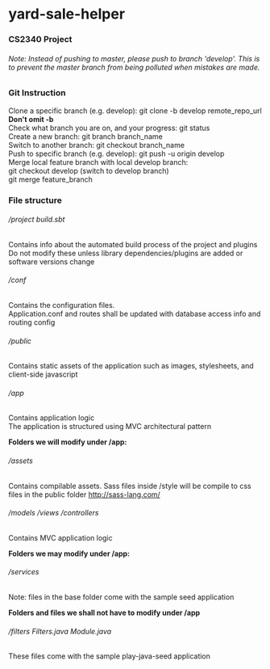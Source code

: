 # yard-sale-helper

### CS2340 Project
###### Note: Instead of pushing to master, please push to branch 'develop'. This is to prevent the master branch from being polluted when mistakes are made.

### Git Instruction 
Clone a specific branch (e.g. develop): git clone -b develop remote_repo_url **Don't omit -b**  
Check what branch you are on, and your progress: git status  
Create a new branch: git branch branch_name  
Switch to another branch: git checkout branch_name  
Push to specific branch (e.g. develop): git push -u origin develop  
Merge local feature branch with local develop branch:  
git checkout develop (switch to develop branch)  
git merge feature_branch  

### File structure

###### /project build.sbt
Contains info about the automated build process of the project and plugins  
Do not modify these unless library dependencies/plugins are added or software versions change  

###### /conf
Contains the configuration files.  
Application.conf and routes shall be updated with database access info and routing config

###### /public
Contains static assets of the application such as images, stylesheets, and client-side javascript

###### /app
Contains application logic  
The application is structured using MVC architectural pattern  

**Folders we will modify under /app:**
###### /assets
Contains compilable assets. Sass files inside /style will be compile to css files in the public folder
http://sass-lang.com/  
###### /models /views /controllers
Contains MVC application logic  

**Folders we may modify under /app:**
###### /services
Note: files in the base folder come with the sample seed application  

**Folders and files we shall not have to modify under /app**
###### /filters Filters.java Module.java
These files come with the sample play-java-seed application  

